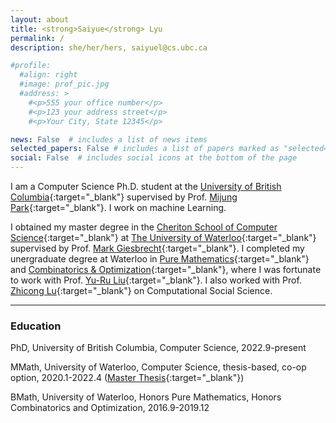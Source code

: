 ```yaml
---
layout: about
title: <strong>Saiyue</strong> Lyu  
permalink: /
description: she/her/hers, saiyuel@cs.ubc.ca

#profile:
  #align: right
  #image: prof_pic.jpg
  #address: >
    #<p>555 your office number</p>
    #<p>123 your address street</p>
    #<p>Your City, State 12345</p>

news: False  # includes a list of news items
selected_papers: False # includes a list of papers marked as "selected={true}"
social: False  # includes social icons at the bottom of the page
---
```


I am a Computer Science Ph.D. student at the [University of British Columbia](https://www.cs.ubc.ca/){:target="\_blank"} supervised by Prof. [Mijung Park](https://www.cs.ubc.ca/~mijungp/){:target="\_blank"}. I work on machine Learning.

I obtained my master degree in the [Cheriton School of Computer Science](https://www.cs.uwaterloo.ca){:target="\_blank"} at [The University of Waterloo](https://www.uwaterloo.ca){:target="\_blank"} supervised by Prof. [Mark Giesbrecht](https://cs.uwaterloo.ca/~mwg){:target="\_blank"}. I completed my unergraduate degree at Waterloo in [Pure Mathematics](https://uwaterloo.ca/pure-mathematics/){:target="\_blank"} and [Combinatorics & Optimization](https://uwaterloo.ca/combinatorics-and-optimization/){:target="\_blank"}, where I was fortunate to work with Prof. [Yu-Ru Liu](https://uwaterloo.ca/scholar/yrliu){:target="\_blank"}. I also worked with Prof. [Zhicong Lu](http://www.cs.utoronto.ca/~luzhc/){:target="\_blank"} on Computational Social Science.


- - -
### Education
<i class="fas fa-graduation-cap"></i> PhD, University of British Columbia, Computer Science, 2022.9-present

<i class="fas fa-graduation-cap"></i> MMath, University of Waterloo, Computer Science, thesis-based, co-op option, 2020.1-2022.4 ([Master Thesis](http://hdl.handle.net/10012/18243){:target="\_blank"})

<i class="fas fa-graduation-cap"></i> BMath, University of Waterloo, Honors Pure Mathematics, Honors Combinatorics and Optimization, 2016.9-2019.12
